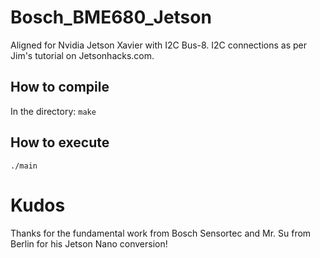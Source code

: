 # Bosch_BME680_Jetson

Aligned for Nvidia Jetson Xavier with I2C Bus-8.
I2C connections as per Jim's tutorial on Jetsonhacks.com.


How to compile
---

In the directory:
`make`

How to execute
---

`./main`

# Kudos

Thanks for the fundamental work from Bosch Sensortec and Mr. Su from Berlin for his Jetson Nano conversion!
